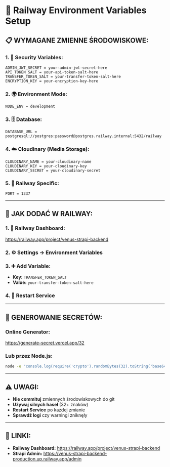 # 🔧 Railway Environment Variables Setup

## 📋 **WYMAGANE ZMIENNE ŚRODOWISKOWE:**

### **1. 🔐 Security Variables:**
```
ADMIN_JWT_SECRET = your-admin-jwt-secret-here
API_TOKEN_SALT = your-api-token-salt-here
TRANSFER_TOKEN_SALT = your-transfer-token-salt-here
ENCRYPTION_KEY = your-encryption-key-here
```

### **2. 🌍 Environment Mode:**
```
NODE_ENV = development
```

### **3. 🗄️ Database:**
```
DATABASE_URL = postgresql://postgres:password@postgres.railway.internal:5432/railway
```

### **4. ☁️ Cloudinary (Media Storage):**
```
CLOUDINARY_NAME = your-cloudinary-name
CLOUDINARY_KEY = your-cloudinary-key
CLOUDINARY_SECRET = your-cloudinary-secret
```

### **5. 🚀 Railway Specific:**
```
PORT = 1337
```

---

## 🎯 **JAK DODAĆ W RAILWAY:**

### **1. 🔗 Railway Dashboard:**
https://railway.app/project/venus-strapi-backend

### **2. ⚙️ Settings → Environment Variables**

### **3. ➕ Add Variable:**
- **Key:** `TRANSFER_TOKEN_SALT`
- **Value:** `your-transfer-token-salt-here`

### **4. 🔄 Restart Service**

---

## 🔑 **GENEROWANIE SECRETÓW:**

### **Online Generator:**
https://generate-secret.vercel.app/32

### **Lub przez Node.js:**
```bash
node -e "console.log(require('crypto').randomBytes(32).toString('base64'))"
```

---

## ⚠️ **UWAGI:**

- **Nie commituj** zmiennych środowiskowych do git
- **Używaj silnych haseł** (32+ znaków)
- **Restart Service** po każdej zmianie
- **Sprawdź logi** czy warningi zniknęły

---

## 🔗 **LINKI:**

- **Railway Dashboard:** https://railway.app/project/venus-strapi-backend
- **Strapi Admin:** https://venus-strapi-backend-production.up.railway.app/admin
